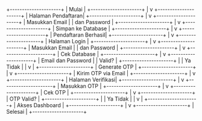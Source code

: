 +---------------------+
|    Mulai            |
+---------------------+
         |
         v
+---------------------+
|   Halaman Pendaftaran|
+---------------------+
         |
         v
+---------------------+
|   Masukkan Email    |
|   dan Password      |
+---------------------+
         |
         v
+---------------------+
|  Simpan ke Database |
+---------------------+
         |
         v
+---------------------+
| Pendaftaran Berhasil|
+---------------------+
         |
         v
+---------------------+
|   Halaman Login     |
+---------------------+
         |
         v
+---------------------+
|   Masukkan Email    |
|   dan Password      |
+---------------------+
         |
         v
+---------------------+
|   Cek Database      |
+---------------------+
         |
         v
+---------------------+
| Email dan Password   |
| Valid?              |
+---------------------+
         |      |
        Ya      Tidak
         |      |
         v      |
+---------------------+
|  Generate OTP       |
+---------------------+
         |
         v
+---------------------+
| Kirim OTP via Email |
+---------------------+
         |
         v
+---------------------+
|   Halaman Verifikasi|
+---------------------+
         |
         v
+---------------------+
|   Masukkan OTP      |
+---------------------+
         |
         v
+---------------------+
|   Cek OTP           |
+---------------------+
         |
         v
+---------------------+
|  OTP Valid?         |
+---------------------+
         |      |
        Ya      Tidak
         |      |
         v      |
+---------------------+
|   Akses Dashboard   |
+---------------------+
         |
         v
+---------------------+
|         Selesai     |
+---------------------+

